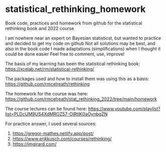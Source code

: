 # statistical_rethinking_homework
Book code, practices and homework from github for the statistical rethinking book and 2022 course

I am nowhere near an expert on Bayesian statisticst, but wanted to practice and decided to get my code on github
Not all solutions may be best, and also in the book code I made adaptations (simplifications) when I thought it could be done easier
Feel free to comment, use, improve!

The basis of my learning has been the statistical rethinking book:
https://xcelab.net/rm/statistical-rethinking/

The packages used and how to install them was using this as a basis:
https://github.com/rmcelreath/rethinking

The homework for the course was here:
https://github.com/rmcelreath/stat_rethinking_2022/tree/main/homework

The course lectures can be found here:
https://www.youtube.com/playlist?list=PLDcUM9US4XdMROZ57-OIRtIK0aOynbgZN

For practice answer, I used several sources:
1. https://gregor-mathes.netlify.app/post/
2. https://www.erikkusch.com/courses/rethinking/
3. https://jmgirard.com/
